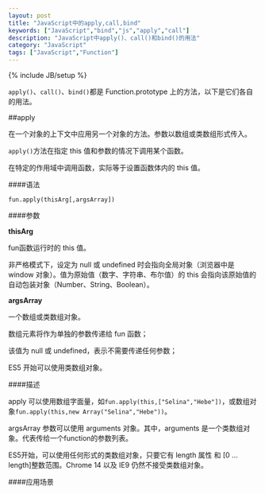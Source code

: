```yaml
---
layout: post
title: "JavaScript中的apply,call,bind"
keywords: ["JavaScript","bind","js","apply","call"]
description: "JavaScript中apply()、call()和bind()的用法"
category: "JavaScript"
tags: ["JavaScript","Function"]
---
```

{% include JB/setup %}

`apply()`、`call()`、`bind()`都是 Function.prototype 上的方法，以下是它们各自的用法。

##apply

在一个对象的上下文中应用另一个对象的方法。参数以数组或类数组形式传入。

<span class="txt">`apply()`方法在指定 this 值和参数的情况下调用某个函数。</span>

在特定的作用域中调用函数，实际等于设置函数体内的 this 值。

####语法

	fun.apply(thisArg[,argsArray])

####参数

**thisArg**

fun函数运行时的 this 值。

非严格模式下，设定为 null 或 undefined 时会指向全局对象（浏览器中是 window 对象）。值为原始值（数字、字符串、布尔值）的 this 会指向该原始值的自动包装对象（Number、String、Boolean）。

**argsArray**

一个数组或类数组对象。

数组元素将作为单独的参数传递给 fun 函数；

该值为 null 或 undefined，表示不需要传递任何参数；

ES5 开始可以使用类数组对象。

####描述

apply 可以使用数组字面量，如`fun.apply(this,["Selina","Hebe"])`，或数组对象`fun.apply(this,new Array("Selina","Hebe"))`。

argsArray 参数可以使用 arguments 对象。其中，arguments 是一个类数组对象。代表传给一个function的参数列表。

ES5开始，可以使用任何形式的类数组对象，只要它有 length 属性 和 [0 ... length]整数范围。Chrome 14 以及 IE9 仍然不接受类数组对象。

####应用场景

